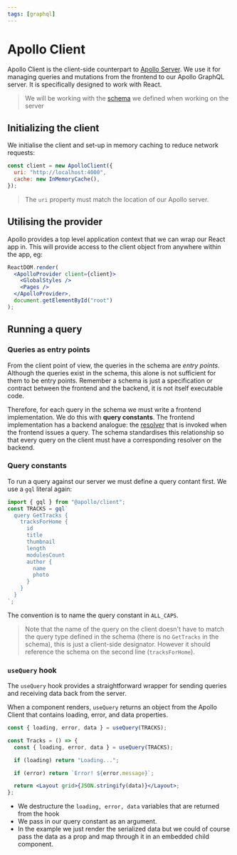 ```yaml
---
tags: [graphql]
---
```


# Apollo Client

Apollo Client is the client-side counterpart to
[Apollo Server](Apollo_Server.md). We use it for
managing queries and mutations from the frontend to our Apollo GraphQL server.
It is specifically designed to work with React.

> We will be working with the
> [schema](Apollo_Server.md#example-schema) we defined
> when working on the server

## Initializing the client

We initialise the client and set-up in memory caching to reduce network
requests:

```js
const client = new ApolloClient({
  uri: "http://localhost:4000",
  cache: new InMemoryCache(),
});
```

> The `uri` property must match the location of our Apollo server.

## Utilising the provider

Apollo provides a top level application context that we can wrap our React app
in. This will provide access to the client object from anywhere within the app,
eg:

```jsx
ReactDOM.render(
  <ApolloProvider client={client}>
    <GlobalStyles />
    <Pages />
  </ApolloProvider>,
  document.getElementById("root")
);
```

## Running a query

### Queries as entry points

From the client point of view, the queries in the schema are _entry points_.
Although the queries exist in the schema, this alone is not sufficient for them
to be entry points. Remember a schema is just a specification or contract
between the frontend and the backend, it is not itself executable code.

Therefore, for each query in the schema we must write a frontend implementation.
We do this with **query constants**. The frontend implementation has a backend
analogue: the
[resolver](Apollo_Server.md#implementing-resolvers)
that is invoked when the frontend issues a query. The schema standardises this
relationship so that every query on the client must have a corresponding
resolver on the backend.

### Query constants

To run a query against our server we must define a query contant first. We use a
`gql` literal again:

```js
import { gql } from "@apollo/client";
const TRACKS = gql`
  query GetTracks {
    tracksForHome {
      id
      title
      thumbnail
      length
      modulesCount
      author {
        name
        photo
      }
    }
  }
`;
```

The convention is to name the query constant in `ALL_CAPS`.

> Note that the name of the query on the client doesn't have to match the query
> type defined in the schema (there is no `GetTracks` in the schema), this is
> just a client-side designator. However it should reference the schema on the
> second line (`tracksForHome`).

### `useQuery` hook

The `useQuery` hook provides a straightforward wrapper for sending queries and
receiving data back from the server.

When a component renders, `useQuery` returns an object from the Apollo Client
that contains loading, error, and data properties.

```jsx
const { loading, error, data } = useQuery(TRACKS);

const Tracks = () => {
  const { loading, error, data } = useQuery(TRACKS);

  if (loading) return "Loading...";

  if (error) return `Error! ${error.message}`;

  return <Layout grid>{JSON.stringify(data)}</Layout>;
};
```

- We destructure the `loading, error, data` variables that are returned from the
  hook
- We pass in our query constant as an argument.
- In the example we just render the serialized data but we could of course pass
  the data as a prop and map through it in an embedded child component.
